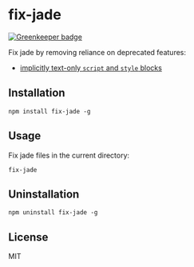 # fix-jade

[![Greenkeeper badge](https://badges.greenkeeper.io/ForbesLindesay/fix-jade.svg)](https://greenkeeper.io/)

Fix jade by removing reliance on deprecated features:

- [implicitly text-only `script` and `style` blocks](https://github.com/visionmedia/jade/pull/1036)

## Installation

    npm install fix-jade -g

## Usage

Fix jade files in the current directory:

    fix-jade

## Uninstallation

    npm uninstall fix-jade -g

## License

MIT
